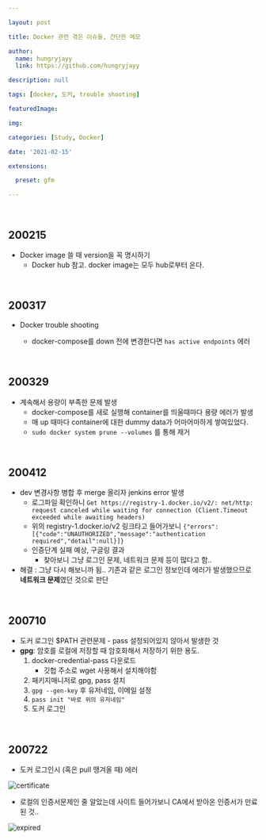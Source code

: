 ```yaml
---

layout: post

title: Docker 관련 겪은 이슈들, 간단한 메모

author: 
  name: hungryjayy
  link: https://github.com/hungryjayy

description: null

tags: [docker, 도커, trouble shooting]

featuredImage: 

img: 

categories: [Study, Docker]

date: '2021-02-15'

extensions:

  preset: gfm

---
```


<br>

## 200215

* Docker image 쓸 때 version을 꼭 명시하기
  * Docker hub 참고. docker image는 모두 hub로부터 온다.

<br>

## 200317

* Docker trouble shooting

  * docker-compose를 down 전에 변경한다면 `has active endpoints` 에러

<br>

## 200329

* 계속해서 용량이 부족한 문제 발생
  * docker-compose를 새로 실행해 container를 띄울때마다 용량 에러가 발생
  * 매 up 때마다 container에 대한 dummy data가 어마어마하게 쌓여있었다.
  * `sudo docker system prune --volumes` 를 통해 제거

<br>

## 200412

* dev 변경사항 병합 후 merge 올리자 jenkins error 발생
  * 로그파일 확인하니 `Get https://registry-1.docker.io/v2/: net/http: request canceled while waiting for connection (Client.Timeout exceeded while awaiting headers)`
  * 위의 registry-1.docker.io/v2 링크타고 들어가보니 `{"errors":[{"code":"UNAUTHORIZED","message":"authentication required","detail":null}]}`
  * 인증단계 실패 예상, 구글링 결과
    * 찾아보니 그냥 로그인 문제, 네트워크 문제 등이 많다고 함..
* 해결 : 그냥 다시 해보니까 됨.. 기존과 같은 로그인 정보인데 에러가 발생했으므로 **네트워크 문제**였던 것으로 판단

<br>

## 200710

* 도커 로그인 $PATH 관련문제 - pass 설정되어있지 않아서 발생한 것
* **gpg**: 암호를 로컬에 저장할 때 암호화해서 저장하기 위한 용도.
  1. docker-credential-pass 다운로드
     * 깃헙 주소로 wget 사용해서 설치해야함
  2. 패키지매니저로 gpg, pass 설치
  3. `gpg --gen-key` 후 유저네임, 이메일 설정
  4. `pass init "바로 위의 유저네임"`
  5. 도커 로그인

<br>

## 200722

* 도커 로그인시 (혹은 pull 땡겨올 때) 에러

![certificate](https://hungryjayy.github.io/assets/img/Docker/certificate.png) 

* 로컬의 인증서문제인 줄 알았는데 사이트 들어가보니 CA에서 받아온  인증서가 만료된 것..

![expired](https://hungryjayy.github.io/assets/img/Docker/expired.png) 

<br><br>

